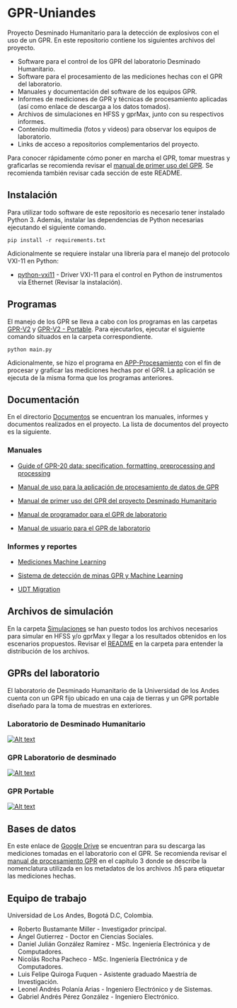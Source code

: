 # GPR-Uniandes

Proyecto Desminado Humanitario para la detección de explosivos con el uso de un GPR.
En este repositorio contiene los siguientes archivos del proyecto.
* Software para el control de los GPR del laboratorio Desminado Humanitario.
* Software para el procesamiento de las mediciones hechas con el GPR del laboratorio.
* Manuales y documentación del software de los equipos GPR.
* Informes de mediciones de GPR y técnicas de procesamiento aplicadas (así como enlace de descarga a los datos tomados).
* Archivos de simulaciones en HFSS y gprMax, junto con su respectivos informes.
* Contenido multimedia (fotos y videos) para observar los equipos de laboratorio.
* Links de acceso a repositorios complementarios del proyecto.

Para conocer rápidamente cómo poner en marcha el GPR, tomar muestras y graficarlas se recomienda revisar el [manual de primer uso del GPR](https://github.com/gdh-uniandes/GPR-Uniandes/blob/main/Documentos/Manual_Primer_Uso.pdf). Se recomienda también revisar cada sección de este README.

## Instalación

Para utilizar todo software de este repositorio es necesario tener instalado Python 3. Además, instalar las dependencias de Python necesarias ejecutando el siguiente comando.

```
pip install -r requirements.txt
```

Adicionalmente se requiere instalar una librería para el manejo del protocolo VXI-11 en Python:

* [python-vxi11](https://github.com/python-ivi/python-vxi11) - Driver VXI-11 para el control en Python de instrumentos vía Ethernet (Revisar la instalación).

## Programas

El manejo de los GPR se lleva a cabo con los programas en las carpetas [GPR-V2](https://github.com/gdh-uniandes/GPR-Uniandes/tree/main/GPR-V2) y [GPR-V2 - Portable](https://github.com/gdh-uniandes/GPR-Uniandes/tree/main/GPR-V2-Portable). Para ejecutarlos, ejecutar el siguiente comando situados en la carpeta correspondiente.

```
python main.py
```

Adicionalmente, se hizo el programa en [APP-Procesamiento](https://github.com/gdh-uniandes/GPR-Uniandes/tree/main/APP-Procesamiento) con el fin de procesar y graficar las mediciones hechas por el GPR. La aplicación se ejecuta de la misma forma que los programas anteriores.

## Documentación
En el directorio [Documentos](https://github.com/gdh-uniandes/GPR-Uniandes/tree/main/Documentos) se encuentran los manuales, informes y documentos realizados en el proyecto. La lista de documentos del proyecto es la siguiente.


### Manuales
* [Guide of GPR-20 data: specification, formatting, preprocessing and processing](https://github.com/gdh-uniandes/GPR-Uniandes/blob/main/Documentos/01%20procesamiento%20de%20datos%20de%20GPR.pdf)

* [Manual de uso para la aplicación de procesamiento de datos de GPR](https://github.com/gdh-uniandes/GPR-Uniandes/blob/main/Documentos/Manual_APP_Procesamiento.pdf)

* [Manual de primer uso del GPR del proyecto Desminado Humanitario](https://github.com/gdh-uniandes/GPR-Uniandes/blob/main/Documentos/Manual_Primer_Uso.pdf)

* [Manual de programador para el GPR de laboratorio](https://github.com/gdh-uniandes/GPR-Uniandes/blob/main/Documentos/Manual_Programador_GPR.pdf)

* [Manual de usuario para el GPR de laboratorio](https://github.com/gdh-uniandes/GPR-Uniandes/blob/main/Documentos/Manual_Usuario_GPR.pdf)

### Informes y reportes

* [Mediciones Machine Learning](https://github.com/gdh-uniandes/GPR-Uniandes/blob/main/Documentos/Mediciones_Machine_Learning.pdf)

* [Sistema de detección de minas GPR y Machine Learning](https://github.com/gdh-uniandes/GPR-Uniandes/blob/main/Documentos/Sistema_de_detecci_n_de_minas_GPR_y_Machine_Learning.pdf) 

* [UDT Migration](https://github.com/gdh-uniandes/GPR-Uniandes/blob/main/Documentos/UDT_Migration.pdf)

## Archivos de simulación
En la carpeta [Simulaciones](https://github.com/gdh-uniandes/GPR-Uniandes/tree/main/Simulaciones) se han puesto todos los archivos necesarios para simular en HFSS y/o gprMax y llegar a los resultados obtenidos en los escenarios propuestos. Revisar el [README](https://github.com/gdh-uniandes/GPR-Uniandes/tree/main/Simulaciones/README.md) en la carpeta para entender la distribución de los archivos.

## GPRs del laboratorio
El laboratorio de Desminado Humanitario de la Universidad de los Andes cuenta con un GPR fijo ubicado en una caja de tierras y un GPR portable diseñado para la toma de muestras en exteriores.

### Laboratorio de Desminado Humanitario

[![Alt text](https://img.youtube.com/vi/nFN6xrzAZf0/0.jpg)](https://www.youtube.com/watch?v=nFN6xrzAZf0)

### GPR Laboratorio de desminado 

[![Alt text](https://img.youtube.com/vi/YYFIdmVp42w/0.jpg)](https://www.youtube.com/watch?v=YYFIdmVp42w)

### GPR Portable

[![Alt text](https://img.youtube.com/vi/uP6CfT2qYKs/0.jpg)](https://www.youtube.com/watch?v=uP6CfT2qYKs)

## Bases de datos
En este enlace de [Google Drive](https://drive.google.com/drive/u/1/folders/1AtGNdvX9DbkHRUMq4o7JJagvuWf7gbRh) se encuentran para su descarga las mediciones tomadas en el laboratorio con el GPR. Se recomienda revisar el [manual de procesamiento GPR](https://github.com/gdh-uniandes/GPR-Uniandes/blob/main/Documentos/01%20procesamiento%20de%20datos%20de%20GPR.pdf) en el capítulo 3 donde se describe la nomenclatura utilizada en los metadatos de los archivos .h5 para etiquetar las mediciones hechas.



## Equipo de trabajo

Universidad de Los Andes, Bogotá D.C, Colombia.

* Roberto Bustamante Miller - Investigador principal.
* Ángel Gutierrez - Doctor en Ciencias Sociales.
* Daniel Julián González Ramírez - MSc. Ingeniería Electrónica y de Computadores.
* Nicolás Rocha Pacheco - MSc. Ingeniería Electrónica y de Computadores.
* Luis Felipe Quiroga Fuquen - Asistente graduado Maestría de Investigación.
* Leonel Andrés Polanía Arias - Ingeniero Electrónico y de Sistemas.
* Gabriel Andrés Pérez González - Ingeniero Electrónico.

